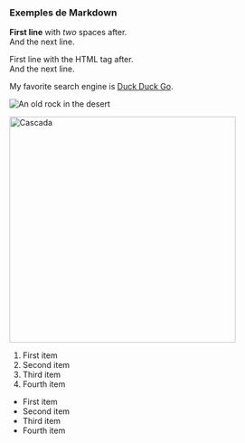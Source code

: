 ### Exemples de Markdown

**First line** with *two* spaces after.  
And the next line.

First line with the HTML tag after.<br>
And the next line.

My favorite search engine is [Duck Duck Go](https://duckduckgo.com "The best search engine for privacy").

![An old rock in the desert](https://www.thewowstyle.com/wp-content/uploads/2015/01/nature-desktop-background-1691.jpg "Shiprock, New Mexico by Beau Rogers")

<img src="https://www.thewowstyle.com/wp-content/uploads/2015/01/nature-desktop-background-1691.jpg" width="400" alt="Cascada">

1. First item
1. Second item
1. Third item
1. Fourth item

- First item
- Second item
- Third item
- Fourth item

